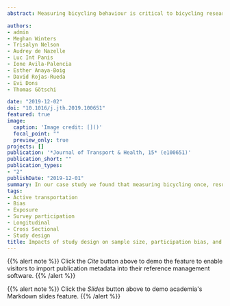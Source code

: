 ```yaml
---
abstract: Measuring bicycling behaviour is critical to bicycling research. A common study design question is whether to measure bicycling behaviour once (cross-sectional) or multiple times (longitudinal). The Physical Activity through Sustainable Transport Approaches (PASTA) project is a longitudinal cohort study of over 10,000 participants from seven European cities over two years. We used PASTA data as a case study to investigate how measuring once or multiple times impacted three factors -  a) sample size b) participation bias and c) accuracy of bicycling behaviour estimates. We compared two scenarios -  i) as if only the baseline data were collected (cross-sectional approach) and ii) as if the baseline plus repeat follow-ups were collected (longitudinal approach). We compared each approach in terms of differences in sample size, distribution of sociodemographic characteristics, and bicycling behaviour. In the cross-sectional approach, we measured participants long-term bicycling behaviour by asking for recall of typical weekly habits, while in the longitudinal approach we measured by taking the average of bicycling reported for each 7-day period. Relative to longitudinal, the cross-sectional approach provided a larger sample size and slightly better representation of certain sociodemographic groups, with worse estimates of long-term bicycling behaviour. The longitudinal approach suffered from participation bias, especially the drop-out of more frequent bicyclists. The cross-sectional approach under-estimated the proportion of the population that bicycled, as it captured _typical_ behaviour rather than 7-day recall. The magnitude and directionality of the difference between typical weekly (cross-sectional approach) and the average 7-day recall (longitudinal approach) varied depending on how much bicycling was initially reported. In our case study we found that measuring bicycling once, resulted in a larger sample with better representation of sociodemographic groups, but different estimates of long-term bicycling behaviour. Passive detection of bicycling through mobile apps could be a solution to the identified issues.

authors:
- admin
- Meghan Winters
- Trisalyn Nelson 
- Audrey de Nazelle
- Luc Int Panis
- Ione Avila-Palencia 
- Esther Anaya-Boig 
- David Rojas-Rueda
- Evi Dons
- Thomas Götschi

date: "2019-12-02"
doi: "10.1016/j.jth.2019.100651"
featured: true
image:
  caption: 'Image credit: []()'
  focal_point: ""
  preview_only: true
projects: []
publication: '*Journal of Transport & Health, 15* (e100651)'
publication_short: ""
publication_types:
- "2"
publishDate: "2019-12-01"
summary: In our case study we found that measuring bicycling once, resulted in a larger sample with better representation of sociodemographic groups, but different estimates of long-term bicycling behaviour. 
tags:
- Active transportation
- Bias
- Exposure
- Survey participation
- Longitudinal
- Cross Sectional
- Study design
title: Impacts of study design on sample size, participation bias, and outcome measurement - a case study from bicycling research
---
```


{{% alert note %}}
Click the *Cite* button above to demo the feature to enable visitors to import publication metadata into their reference management software.
{{% /alert %}}

{{% alert note %}}
Click the *Slides* button above to demo academia's Markdown slides feature.
{{% /alert %}}

